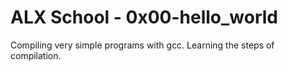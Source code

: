 # ALX School - 0x00-hello_world
Compiling very simple programs with gcc. Learning the steps of compilation.
## 

